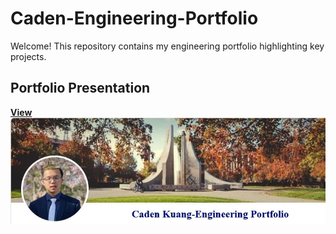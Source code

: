 # Caden-Engineering-Portfolio
Welcome! This repository contains my engineering portfolio highlighting key projects.
## Portfolio Presentation
[**View**](Portfoilo_Ckuang.pdf)
![Portfolio Screenshot](portfoliome.jpg)
